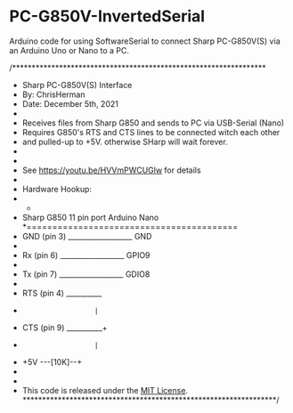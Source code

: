 # PC-G850V-InvertedSerial
Arduino code for using SoftwareSerial to connect Sharp PC-G850V(S) via an Arduino Uno or Nano to a PC.

/*****************************************************************
 * Sharp PC-G850V(S) Interface
 * By: ChrisHerman
 * Date: December 5th, 2021
 *
 * Receives files from Sharp G850 and sends to PC via USB-Serial (Nano)
 * Requires G850's RTS and CTS lines to be connected witch each other 
 * and pulled-up to +5V. otherwise SHarp will wait forever.
 * 
 *
 * See https://youtu.be/HVVmPWCUGlw for details
 *
 * Hardware Hookup:
 * * 
 * Sharp G850 11 pin port     Arduino Nano
 *=========================================
 *  GND (pin 3) __________________ GND
 * 
 * Rx (pin 6)  __________________ GPIO9
 * 
 * Tx (pin 7)  __________________ GDIO8
 * 
 * RTS (pin 4) __________
 *                       |
 * CTS (pin 9) __________+
 *                       |
 * +5V         ---[10K]--+
 * 
 *
 * This code is released under the [MIT License](http://opensource.org/licenses/MIT).
 *****************************************************************/
